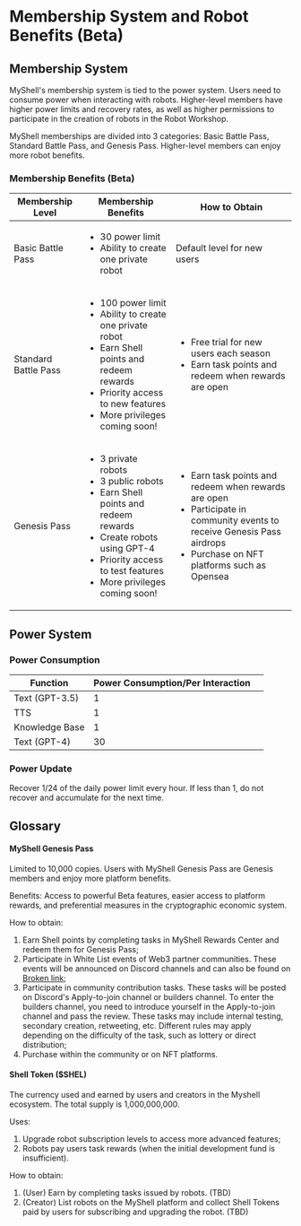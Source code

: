 # Membership System and Robot Benefits (Beta)

## Membership System

MyShell's membership system is tied to the power system. Users need to consume power when interacting with robots. Higher-level members have higher power limits and recovery rates, as well as higher permissions to participate in the creation of robots in the Robot Workshop.

MyShell memberships are divided into 3 categories: Basic Battle Pass, Standard Battle Pass, and Genesis Pass. Higher-level members can enjoy more robot benefits.

### Membership Benefits (Beta)

| Membership Level | Membership Benefits                                                                                                      | How to Obtain                                                                                       |
| ---------------- | ------------------------------------------------------------------------------------------------------------------------- | --------------------------------------------------------------------------------------------------- |
| Basic Battle Pass | <ul><li>30 power limit</li><li>Ability to create one private robot</li></ul>                                             | Default level for new users                                                                         |
| Standard Battle Pass | <ul><li>100 power limit</li><li>Ability to create one private robot</li><li>Earn Shell points and redeem rewards</li><li>Priority access to new features</li><li>More privileges coming soon!</li></ul> | <ul><li>Free trial for new users each season</li><li>Earn task points and redeem when rewards are open</li></ul> |
| Genesis Pass | <ul><li>3 private robots</li><li>3 public robots</li><li>Earn Shell points and redeem rewards</li><li>Create robots using GPT-4</li><li>Priority access to test features</li><li>More privileges coming soon!</li></ul> | <ul><li>Earn task points and redeem when rewards are open</li><li>Participate in community events to receive Genesis Pass airdrops</li><li>Purchase on NFT platforms such as Opensea</li></ul> |

## Power System

### Power Consumption

<table><thead><tr><th>Function</th><th>Power Consumption/Per Interaction</th><th data-hidden></th></tr></thead><tbody><tr><td>Text (GPT-3.5)</td><td>1</td><td></td></tr><tr><td>TTS</td><td>1</td><td></td></tr><tr><td>Knowledge Base</td><td>1</td><td></td></tr><tr><td>Text (GPT-4)</td><td>30</td><td></td></tr></tbody></table>

### Power Update

Recover 1/24 of the daily power limit every hour. If less than 1, do not recover and accumulate for the next time.

## Glossary

#### MyShell Genesis Pass

Limited to 10,000 copies. Users with MyShell Genesis Pass are Genesis members and enjoy more platform benefits.

Benefits: Access to powerful Beta features, easier access to platform rewards, and preferential measures in the cryptographic economic system.

How to obtain:

1. Earn Shell points by completing tasks in MyShell Rewards Center and redeem them for Genesis Pass;
2. Participate in White List events of Web3 partner communities. These events will be announced on Discord channels and can also be found on [Broken link](broken-reference "mention");
3. Participate in community contribution tasks. These tasks will be posted on Discord's Apply-to-join channel or builders channel. To enter the builders channel, you need to introduce yourself in the Apply-to-join channel and pass the review. These tasks may include internal testing, secondary creation, retweeting, etc. Different rules may apply depending on the difficulty of the task, such as lottery or direct distribution;
4. Purchase within the community or on NFT platforms.

#### Shell Token ($SHEL)

The currency used and earned by users and creators in the Myshell ecosystem. The total supply is 1,000,000,000.

Uses:

1. Upgrade robot subscription levels to access more advanced features;
2. Robots pay users task rewards (when the initial development fund is insufficient).

How to obtain:

1. (User) Earn by completing tasks issued by robots. (TBD)
2. (Creator) List robots on the MyShell platform and collect Shell Tokens paid by users for subscribing and upgrading the robot. (TBD)